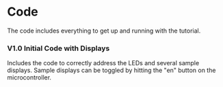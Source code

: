 # Code

The code includes everything to get up and running with the tutorial. 

### V1.0 Initial Code with Displays

Includes the code to correctly address the LEDs and several sample displays. Sample displays can be toggled by hitting the "en" button on the microcontroller. 